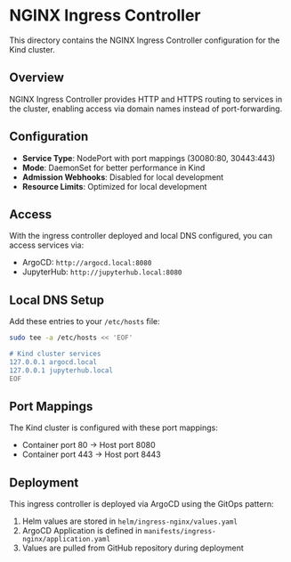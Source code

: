# NGINX Ingress Controller

This directory contains the NGINX Ingress Controller configuration for the Kind cluster.

## Overview

NGINX Ingress Controller provides HTTP and HTTPS routing to services in the cluster, enabling access via domain names instead of port-forwarding.

## Configuration

- **Service Type**: NodePort with port mappings (30080:80, 30443:443)
- **Mode**: DaemonSet for better performance in Kind
- **Admission Webhooks**: Disabled for local development
- **Resource Limits**: Optimized for local development

## Access

With the ingress controller deployed and local DNS configured, you can access services via:

- ArgoCD: `http://argocd.local:8080`
- JupyterHub: `http://jupyterhub.local:8080`

## Local DNS Setup

Add these entries to your `/etc/hosts` file:

```bash
sudo tee -a /etc/hosts << 'EOF'

# Kind cluster services
127.0.0.1 argocd.local
127.0.0.1 jupyterhub.local
EOF
```

## Port Mappings

The Kind cluster is configured with these port mappings:

- Container port 80 → Host port 8080
- Container port 443 → Host port 8443

## Deployment

This ingress controller is deployed via ArgoCD using the GitOps pattern:

1. Helm values are stored in `helm/ingress-nginx/values.yaml`
2. ArgoCD Application is defined in `manifests/ingress-nginx/application.yaml`
3. Values are pulled from GitHub repository during deployment
